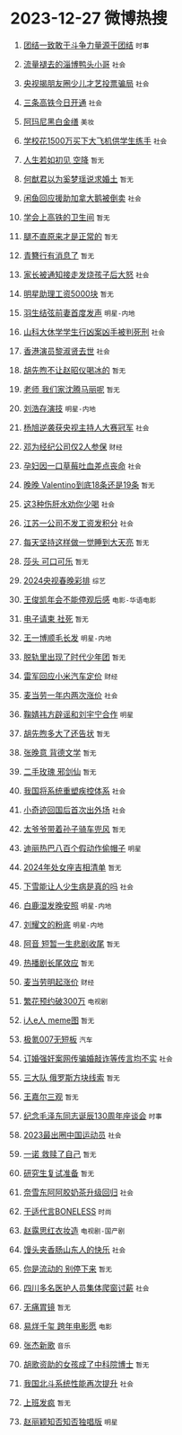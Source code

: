 # 2023-12-27 微博热搜 
1. [团结一致敢于斗争力量源于团结](https://m.weibo.cn/search?containerid=100103type%3D1%26t%3D10%26q%3D%23%E5%9B%A2%E7%BB%93%E4%B8%80%E8%87%B4%E6%95%A2%E4%BA%8E%E6%96%97%E4%BA%89%E5%8A%9B%E9%87%8F%E6%BA%90%E4%BA%8E%E5%9B%A2%E7%BB%93%23&stream_entry_id=51&isnewpage=1&extparam=seat%3D1%26dgr%3D0%26cate%3D10103%26stream_entry_id%3D51%26q%3D%2523%25E5%259B%25A2%25E7%25BB%2593%25E4%25B8%2580%25E8%2587%25B4%25E6%2595%25A2%25E4%25BA%258E%25E6%2596%2597%25E4%25BA%2589%25E5%258A%259B%25E9%2587%258F%25E6%25BA%2590%25E4%25BA%258E%25E5%259B%25A2%25E7%25BB%2593%2523%26pos%3D0%26filter_type%3Drealtimehot%26c_type%3D51%26display_time%3D1703631857%26pre_seqid%3D170363185775307124113) `时事` 

2. [流量褪去的淄博鸭头小哥](https://m.weibo.cn/search?containerid=100103type%3D1%26t%3D10%26q%3D%23%E6%B5%81%E9%87%8F%E8%A4%AA%E5%8E%BB%E7%9A%84%E6%B7%84%E5%8D%9A%E9%B8%AD%E5%A4%B4%E5%B0%8F%E5%93%A5%23&stream_entry_id=31&isnewpage=1&extparam=seat%3D1%26stream_entry_id%3D31%26q%3D%2523%25E6%25B5%2581%25E9%2587%258F%25E8%25A4%25AA%25E5%258E%25BB%25E7%259A%2584%25E6%25B7%2584%25E5%258D%259A%25E9%25B8%25AD%25E5%25A4%25B4%25E5%25B0%258F%25E5%2593%25A5%2523%26pos%3D0%26filter_type%3Drealtimehot%26c_type%3D31%26dgr%3D0%26cate%3D5001%26band_rank%3D1%26flag%3D32768%26realpos%3D1%26lcate%3D5001%26display_time%3D1703631857%26pre_seqid%3D170363185775307124113) `社会` 

3. [央视揭朋友圈少儿才艺投票骗局](https://m.weibo.cn/search?containerid=100103type%3D1%26t%3D10%26q%3D%23%E5%A4%AE%E8%A7%86%E6%8F%AD%E6%9C%8B%E5%8F%8B%E5%9C%88%E5%B0%91%E5%84%BF%E6%89%8D%E8%89%BA%E6%8A%95%E7%A5%A8%E9%AA%97%E5%B1%80%23&stream_entry_id=31&isnewpage=1&extparam=seat%3D1%26stream_entry_id%3D31%26q%3D%2523%25E5%25A4%25AE%25E8%25A7%2586%25E6%258F%25AD%25E6%259C%258B%25E5%258F%258B%25E5%259C%2588%25E5%25B0%2591%25E5%2584%25BF%25E6%2589%258D%25E8%2589%25BA%25E6%258A%2595%25E7%25A5%25A8%25E9%25AA%2597%25E5%25B1%2580%2523%26pos%3D1%26filter_type%3Drealtimehot%26c_type%3D31%26dgr%3D0%26cate%3D5001%26band_rank%3D2%26flag%3D2%26realpos%3D2%26lcate%3D5001%26display_time%3D1703631857%26pre_seqid%3D170363185775307124113) `社会` 

4. [三条高铁今日开通](https://m.weibo.cn/search?containerid=100103type%3D1%26t%3D10%26q%3D%23%E4%B8%89%E6%9D%A1%E9%AB%98%E9%93%81%E4%BB%8A%E6%97%A5%E5%BC%80%E9%80%9A%23&stream_entry_id=31&isnewpage=1&extparam=seat%3D1%26stream_entry_id%3D31%26q%3D%2523%25E4%25B8%2589%25E6%259D%25A1%25E9%25AB%2598%25E9%2593%2581%25E4%25BB%258A%25E6%2597%25A5%25E5%25BC%2580%25E9%2580%259A%2523%26pos%3D2%26filter_type%3Drealtimehot%26c_type%3D31%26dgr%3D0%26cate%3D5001%26band_rank%3D3%26flag%3D0%26realpos%3D3%26lcate%3D5001%26display_time%3D1703631857%26pre_seqid%3D170363185775307124113) `社会` 

5. [阿玛尼黑白金缮](https://m.weibo.cn/search?containerid=100103type%3D1%26t%3D10%26q%3D%23%E9%98%BF%E7%8E%9B%E5%B0%BC%E9%BB%91%E7%99%BD%E9%87%91%E7%BC%AE%23&stream_entry_id=31&isnewpage=1&extparam=seat%3D1%26stream_entry_id%3D31%26q%3D%2523%25E9%2598%25BF%25E7%258E%259B%25E5%25B0%25BC%25E9%25BB%2591%25E7%2599%25BD%25E9%2587%2591%25E7%25BC%25AE%2523%26pos%3D3%26filter_type%3Drealtimehot%26adid%3D216043%26dgr%3D0%26is_ad_pos%3D1%26cate%3D5001%26band_rank%3D4%26c_type%3D31%26topic_ad%3D1%26lcate%3D5001%26display_time%3D1703631857%26pre_seqid%3D170363185775307124113) `美妆` 

6. [学校花1500万买下大飞机供学生练手](https://m.weibo.cn/search?containerid=100103type%3D1%26t%3D10%26q%3D%23%E5%AD%A6%E6%A0%A1%E8%8A%B11500%E4%B8%87%E4%B9%B0%E4%B8%8B%E5%A4%A7%E9%A3%9E%E6%9C%BA%E4%BE%9B%E5%AD%A6%E7%94%9F%E7%BB%83%E6%89%8B%23&stream_entry_id=31&isnewpage=1&extparam=seat%3D1%26stream_entry_id%3D31%26q%3D%2523%25E5%25AD%25A6%25E6%25A0%25A1%25E8%258A%25B11500%25E4%25B8%2587%25E4%25B9%25B0%25E4%25B8%258B%25E5%25A4%25A7%25E9%25A3%259E%25E6%259C%25BA%25E4%25BE%259B%25E5%25AD%25A6%25E7%2594%259F%25E7%25BB%2583%25E6%2589%258B%2523%26pos%3D4%26filter_type%3Drealtimehot%26c_type%3D31%26dgr%3D0%26cate%3D5001%26band_rank%3D4%26flag%3D32768%26realpos%3D4%26lcate%3D5001%26display_time%3D1703631857%26pre_seqid%3D170363185775307124113) `社会` 

7. [人生若如初见 空降](https://m.weibo.cn/search?containerid=100103type%3D1%26t%3D10%26q%3D%E4%BA%BA%E7%94%9F%E8%8B%A5%E5%A6%82%E5%88%9D%E8%A7%81+%E7%A9%BA%E9%99%8D&stream_entry_id=31&isnewpage=1&extparam=seat%3D1%26stream_entry_id%3D31%26q%3D%25E4%25BA%25BA%25E7%2594%259F%25E8%258B%25A5%25E5%25A6%2582%25E5%2588%259D%25E8%25A7%2581%2520%25E7%25A9%25BA%25E9%2599%258D%26pos%3D5%26filter_type%3Drealtimehot%26c_type%3D31%26dgr%3D0%26cate%3D5001%26band_rank%3D5%26flag%3D2%26realpos%3D5%26lcate%3D5001%26display_time%3D1703631857%26pre_seqid%3D170363185775307124113) `暂无` 

8. [何猷君以为奚梦瑶说求婚土](https://m.weibo.cn/search?containerid=100103type%3D1%26t%3D10%26q%3D%E4%BD%95%E7%8C%B7%E5%90%9B%E4%BB%A5%E4%B8%BA%E5%A5%9A%E6%A2%A6%E7%91%B6%E8%AF%B4%E6%B1%82%E5%A9%9A%E5%9C%9F&stream_entry_id=31&isnewpage=1&extparam=seat%3D1%26stream_entry_id%3D31%26q%3D%25E4%25BD%2595%25E7%258C%25B7%25E5%2590%259B%25E4%25BB%25A5%25E4%25B8%25BA%25E5%25A5%259A%25E6%25A2%25A6%25E7%2591%25B6%25E8%25AF%25B4%25E6%25B1%2582%25E5%25A9%259A%25E5%259C%259F%26pos%3D6%26filter_type%3Drealtimehot%26c_type%3D31%26dgr%3D0%26cate%3D5001%26band_rank%3D6%26flag%3D2%26realpos%3D6%26lcate%3D5001%26display_time%3D1703631857%26pre_seqid%3D170363185775307124113) `暂无` 

9. [闲鱼回应援助加拿大鹅被倒卖](https://m.weibo.cn/search?containerid=100103type%3D1%26t%3D10%26q%3D%23%E9%97%B2%E9%B1%BC%E5%9B%9E%E5%BA%94%E6%8F%B4%E5%8A%A9%E5%8A%A0%E6%8B%BF%E5%A4%A7%E9%B9%85%E8%A2%AB%E5%80%92%E5%8D%96%23&stream_entry_id=31&isnewpage=1&extparam=seat%3D1%26stream_entry_id%3D31%26q%3D%2523%25E9%2597%25B2%25E9%25B1%25BC%25E5%259B%259E%25E5%25BA%2594%25E6%258F%25B4%25E5%258A%25A9%25E5%258A%25A0%25E6%258B%25BF%25E5%25A4%25A7%25E9%25B9%2585%25E8%25A2%25AB%25E5%2580%2592%25E5%258D%2596%2523%26pos%3D7%26filter_type%3Drealtimehot%26c_type%3D31%26dgr%3D0%26cate%3D5001%26band_rank%3D7%26flag%3D2%26realpos%3D7%26lcate%3D5001%26display_time%3D1703631857%26pre_seqid%3D170363185775307124113) `社会` 

10. [学会上高铁的卫生间](https://m.weibo.cn/search?containerid=100103type%3D1%26t%3D10%26q%3D%E5%AD%A6%E4%BC%9A%E4%B8%8A%E9%AB%98%E9%93%81%E7%9A%84%E5%8D%AB%E7%94%9F%E9%97%B4&stream_entry_id=31&isnewpage=1&extparam=seat%3D1%26stream_entry_id%3D31%26q%3D%25E5%25AD%25A6%25E4%25BC%259A%25E4%25B8%258A%25E9%25AB%2598%25E9%2593%2581%25E7%259A%2584%25E5%258D%25AB%25E7%2594%259F%25E9%2597%25B4%26pos%3D8%26filter_type%3Drealtimehot%26c_type%3D31%26dgr%3D0%26cate%3D5001%26band_rank%3D8%26flag%3D2%26realpos%3D8%26lcate%3D5001%26display_time%3D1703631857%26pre_seqid%3D170363185775307124113) `暂无` 

11. [腿不直原来才是正常的](https://m.weibo.cn/search?containerid=100103type%3D1%26t%3D10%26q%3D%E8%85%BF%E4%B8%8D%E7%9B%B4%E5%8E%9F%E6%9D%A5%E6%89%8D%E6%98%AF%E6%AD%A3%E5%B8%B8%E7%9A%84&stream_entry_id=31&isnewpage=1&extparam=seat%3D1%26stream_entry_id%3D31%26q%3D%25E8%2585%25BF%25E4%25B8%258D%25E7%259B%25B4%25E5%258E%259F%25E6%259D%25A5%25E6%2589%258D%25E6%2598%25AF%25E6%25AD%25A3%25E5%25B8%25B8%25E7%259A%2584%26pos%3D9%26filter_type%3Drealtimehot%26c_type%3D31%26dgr%3D0%26cate%3D5001%26band_rank%3D9%26flag%3D2%26realpos%3D9%26lcate%3D5001%26display_time%3D1703631857%26pre_seqid%3D170363185775307124113) `暂无` 

12. [青簪行有消息了](https://m.weibo.cn/search?containerid=100103type%3D1%26t%3D10%26q%3D%E9%9D%92%E7%B0%AA%E8%A1%8C%E6%9C%89%E6%B6%88%E6%81%AF%E4%BA%86&stream_entry_id=31&isnewpage=1&extparam=seat%3D1%26stream_entry_id%3D31%26q%3D%25E9%259D%2592%25E7%25B0%25AA%25E8%25A1%258C%25E6%259C%2589%25E6%25B6%2588%25E6%2581%25AF%25E4%25BA%2586%26pos%3D10%26filter_type%3Drealtimehot%26c_type%3D31%26dgr%3D0%26cate%3D5001%26band_rank%3D10%26flag%3D2%26realpos%3D10%26lcate%3D5001%26display_time%3D1703631857%26pre_seqid%3D170363185775307124113) `暂无` 

13. [家长被通知接走发烧孩子后大怒](https://m.weibo.cn/search?containerid=100103type%3D1%26t%3D10%26q%3D%23%E5%AE%B6%E9%95%BF%E8%A2%AB%E9%80%9A%E7%9F%A5%E6%8E%A5%E8%B5%B0%E5%8F%91%E7%83%A7%E5%AD%A9%E5%AD%90%E5%90%8E%E5%A4%A7%E6%80%92%23&stream_entry_id=31&isnewpage=1&extparam=seat%3D1%26stream_entry_id%3D31%26q%3D%2523%25E5%25AE%25B6%25E9%2595%25BF%25E8%25A2%25AB%25E9%2580%259A%25E7%259F%25A5%25E6%258E%25A5%25E8%25B5%25B0%25E5%258F%2591%25E7%2583%25A7%25E5%25AD%25A9%25E5%25AD%2590%25E5%2590%258E%25E5%25A4%25A7%25E6%2580%2592%2523%26pos%3D11%26filter_type%3Drealtimehot%26c_type%3D31%26dgr%3D0%26cate%3D5001%26band_rank%3D11%26flag%3D2%26realpos%3D11%26lcate%3D5001%26display_time%3D1703631857%26pre_seqid%3D170363185775307124113) `社会` 

14. [明星助理工资5000块](https://m.weibo.cn/search?containerid=100103type%3D1%26t%3D10%26q%3D%E6%98%8E%E6%98%9F%E5%8A%A9%E7%90%86%E5%B7%A5%E8%B5%845000%E5%9D%97&stream_entry_id=31&isnewpage=1&extparam=seat%3D1%26stream_entry_id%3D31%26q%3D%25E6%2598%258E%25E6%2598%259F%25E5%258A%25A9%25E7%2590%2586%25E5%25B7%25A5%25E8%25B5%25845000%25E5%259D%2597%26pos%3D12%26filter_type%3Drealtimehot%26c_type%3D31%26dgr%3D0%26cate%3D5001%26band_rank%3D12%26flag%3D2%26realpos%3D12%26lcate%3D5001%26display_time%3D1703631857%26pre_seqid%3D170363185775307124113) `暂无` 

15. [羽生结弦前妻首度发声](https://m.weibo.cn/search?containerid=100103type%3D1%26t%3D10%26q%3D%23%E7%BE%BD%E7%94%9F%E7%BB%93%E5%BC%A6%E5%89%8D%E5%A6%BB%E9%A6%96%E5%BA%A6%E5%8F%91%E5%A3%B0%23&stream_entry_id=31&isnewpage=1&extparam=seat%3D1%26stream_entry_id%3D31%26q%3D%2523%25E7%25BE%25BD%25E7%2594%259F%25E7%25BB%2593%25E5%25BC%25A6%25E5%2589%258D%25E5%25A6%25BB%25E9%25A6%2596%25E5%25BA%25A6%25E5%258F%2591%25E5%25A3%25B0%2523%26pos%3D13%26filter_type%3Drealtimehot%26c_type%3D31%26dgr%3D0%26cate%3D5001%26band_rank%3D13%26flag%3D2%26realpos%3D13%26lcate%3D5001%26display_time%3D1703631857%26pre_seqid%3D170363185775307124113) `明星-内地` 

16. [山科大休学学生行凶案凶手被判死刑](https://m.weibo.cn/search?containerid=100103type%3D1%26t%3D10%26q%3D%23%E5%B1%B1%E7%A7%91%E5%A4%A7%E4%BC%91%E5%AD%A6%E5%AD%A6%E7%94%9F%E8%A1%8C%E5%87%B6%E6%A1%88%E5%87%B6%E6%89%8B%E8%A2%AB%E5%88%A4%E6%AD%BB%E5%88%91%23&stream_entry_id=31&isnewpage=1&extparam=seat%3D1%26stream_entry_id%3D31%26q%3D%2523%25E5%25B1%25B1%25E7%25A7%2591%25E5%25A4%25A7%25E4%25BC%2591%25E5%25AD%25A6%25E5%25AD%25A6%25E7%2594%259F%25E8%25A1%258C%25E5%2587%25B6%25E6%25A1%2588%25E5%2587%25B6%25E6%2589%258B%25E8%25A2%25AB%25E5%2588%25A4%25E6%25AD%25BB%25E5%2588%2591%2523%26pos%3D14%26filter_type%3Drealtimehot%26c_type%3D31%26dgr%3D0%26cate%3D5001%26band_rank%3D14%26flag%3D2%26realpos%3D14%26lcate%3D5001%26display_time%3D1703631857%26pre_seqid%3D170363185775307124113) `社会` 

17. [香港演员黎淑贤去世](https://m.weibo.cn/search?containerid=100103type%3D1%26t%3D10%26q%3D%23%E9%A6%99%E6%B8%AF%E6%BC%94%E5%91%98%E9%BB%8E%E6%B7%91%E8%B4%A4%E5%8E%BB%E4%B8%96%23&stream_entry_id=31&isnewpage=1&extparam=seat%3D1%26stream_entry_id%3D31%26q%3D%2523%25E9%25A6%2599%25E6%25B8%25AF%25E6%25BC%2594%25E5%2591%2598%25E9%25BB%258E%25E6%25B7%2591%25E8%25B4%25A4%25E5%258E%25BB%25E4%25B8%2596%2523%26pos%3D15%26filter_type%3Drealtimehot%26c_type%3D31%26dgr%3D0%26cate%3D5001%26band_rank%3D15%26flag%3D2%26realpos%3D15%26lcate%3D5001%26display_time%3D1703631857%26pre_seqid%3D170363185775307124113) `社会` 

18. [胡先煦不让赵昭仪喝冰的](https://m.weibo.cn/search?containerid=100103type%3D1%26t%3D10%26q%3D%23%E8%83%A1%E5%85%88%E7%85%A6%E4%B8%8D%E8%AE%A9%E8%B5%B5%E6%98%AD%E4%BB%AA%E5%96%9D%E5%86%B0%E7%9A%84%23&stream_entry_id=31&isnewpage=1&extparam=seat%3D1%26stream_entry_id%3D31%26q%3D%2523%25E8%2583%25A1%25E5%2585%2588%25E7%2585%25A6%25E4%25B8%258D%25E8%25AE%25A9%25E8%25B5%25B5%25E6%2598%25AD%25E4%25BB%25AA%25E5%2596%259D%25E5%2586%25B0%25E7%259A%2584%2523%26pos%3D16%26filter_type%3Drealtimehot%26c_type%3D31%26dgr%3D0%26cate%3D5001%26band_rank%3D16%26flag%3D2%26realpos%3D16%26lcate%3D5001%26display_time%3D1703631857%26pre_seqid%3D170363185775307124113) `暂无` 

19. [老师 我们家沈腾马丽呢](https://m.weibo.cn/search?containerid=100103type%3D1%26t%3D10%26q%3D%E8%80%81%E5%B8%88+%E6%88%91%E4%BB%AC%E5%AE%B6%E6%B2%88%E8%85%BE%E9%A9%AC%E4%B8%BD%E5%91%A2&stream_entry_id=31&isnewpage=1&extparam=seat%3D1%26stream_entry_id%3D31%26q%3D%25E8%2580%2581%25E5%25B8%2588%2520%25E6%2588%2591%25E4%25BB%25AC%25E5%25AE%25B6%25E6%25B2%2588%25E8%2585%25BE%25E9%25A9%25AC%25E4%25B8%25BD%25E5%2591%25A2%26pos%3D17%26filter_type%3Drealtimehot%26c_type%3D31%26dgr%3D0%26cate%3D5001%26band_rank%3D17%26flag%3D2%26realpos%3D17%26lcate%3D5001%26display_time%3D1703631857%26pre_seqid%3D170363185775307124113) `暂无` 

20. [刘浩存演技](https://m.weibo.cn/search?containerid=100103type%3D1%26t%3D10%26q%3D%E5%88%98%E6%B5%A9%E5%AD%98%E6%BC%94%E6%8A%80&stream_entry_id=31&isnewpage=1&extparam=seat%3D1%26stream_entry_id%3D31%26q%3D%25E5%2588%2598%25E6%25B5%25A9%25E5%25AD%2598%25E6%25BC%2594%25E6%258A%2580%26pos%3D18%26filter_type%3Drealtimehot%26c_type%3D31%26dgr%3D0%26cate%3D5001%26band_rank%3D18%26flag%3D0%26realpos%3D18%26lcate%3D5001%26display_time%3D1703631857%26pre_seqid%3D170363185775307124113) `明星-内地` 

21. [杨旭逆袭获央视主持人大赛冠军](https://m.weibo.cn/search?containerid=100103type%3D1%26t%3D10%26q%3D%23%E6%9D%A8%E6%97%AD%E9%80%86%E8%A2%AD%E8%8E%B7%E5%A4%AE%E8%A7%86%E4%B8%BB%E6%8C%81%E4%BA%BA%E5%A4%A7%E8%B5%9B%E5%86%A0%E5%86%9B%23&stream_entry_id=31&isnewpage=1&extparam=seat%3D1%26stream_entry_id%3D31%26q%3D%2523%25E6%259D%25A8%25E6%2597%25AD%25E9%2580%2586%25E8%25A2%25AD%25E8%258E%25B7%25E5%25A4%25AE%25E8%25A7%2586%25E4%25B8%25BB%25E6%258C%2581%25E4%25BA%25BA%25E5%25A4%25A7%25E8%25B5%259B%25E5%2586%25A0%25E5%2586%259B%2523%26pos%3D19%26filter_type%3Drealtimehot%26c_type%3D31%26dgr%3D0%26cate%3D5001%26band_rank%3D19%26flag%3D32768%26realpos%3D19%26lcate%3D5001%26display_time%3D1703631857%26pre_seqid%3D170363185775307124113) `社会` 

22. [邓为经纪公司仅2人参保](https://m.weibo.cn/search?containerid=100103type%3D1%26t%3D10%26q%3D%23%E9%82%93%E4%B8%BA%E7%BB%8F%E7%BA%AA%E5%85%AC%E5%8F%B8%E4%BB%852%E4%BA%BA%E5%8F%82%E4%BF%9D%23&stream_entry_id=31&isnewpage=1&extparam=seat%3D1%26stream_entry_id%3D31%26q%3D%2523%25E9%2582%2593%25E4%25B8%25BA%25E7%25BB%258F%25E7%25BA%25AA%25E5%2585%25AC%25E5%258F%25B8%25E4%25BB%25852%25E4%25BA%25BA%25E5%258F%2582%25E4%25BF%259D%2523%26pos%3D20%26filter_type%3Drealtimehot%26c_type%3D31%26dgr%3D0%26cate%3D5001%26band_rank%3D20%26flag%3D0%26realpos%3D20%26lcate%3D5001%26display_time%3D1703631857%26pre_seqid%3D170363185775307124113) `财经` 

23. [孕妇因一口草莓吐血差点丧命](https://m.weibo.cn/search?containerid=100103type%3D1%26t%3D10%26q%3D%23%E5%AD%95%E5%A6%87%E5%9B%A0%E4%B8%80%E5%8F%A3%E8%8D%89%E8%8E%93%E5%90%90%E8%A1%80%E5%B7%AE%E7%82%B9%E4%B8%A7%E5%91%BD%23&stream_entry_id=31&isnewpage=1&extparam=seat%3D1%26stream_entry_id%3D31%26q%3D%2523%25E5%25AD%2595%25E5%25A6%2587%25E5%259B%25A0%25E4%25B8%2580%25E5%258F%25A3%25E8%258D%2589%25E8%258E%2593%25E5%2590%2590%25E8%25A1%2580%25E5%25B7%25AE%25E7%2582%25B9%25E4%25B8%25A7%25E5%2591%25BD%2523%26pos%3D21%26filter_type%3Drealtimehot%26c_type%3D31%26dgr%3D0%26cate%3D5001%26band_rank%3D21%26flag%3D0%26realpos%3D21%26lcate%3D5001%26display_time%3D1703631857%26pre_seqid%3D170363185775307124113) `社会` 

24. [晚晚 Valentino到底18条还是19条](https://m.weibo.cn/search?containerid=100103type%3D1%26t%3D10%26q%3D%E6%99%9A%E6%99%9A+Valentino%E5%88%B0%E5%BA%9518%E6%9D%A1%E8%BF%98%E6%98%AF19%E6%9D%A1&stream_entry_id=31&isnewpage=1&extparam=seat%3D1%26stream_entry_id%3D31%26q%3D%25E6%2599%259A%25E6%2599%259A%2520Valentino%25E5%2588%25B0%25E5%25BA%259518%25E6%259D%25A1%25E8%25BF%2598%25E6%2598%25AF19%25E6%259D%25A1%26pos%3D22%26filter_type%3Drealtimehot%26c_type%3D31%26dgr%3D0%26cate%3D5001%26band_rank%3D22%26flag%3D2%26realpos%3D22%26lcate%3D5001%26display_time%3D1703631857%26pre_seqid%3D170363185775307124113) `暂无` 

25. [这3种伤肝水劝你少喝](https://m.weibo.cn/search?containerid=100103type%3D1%26t%3D10%26q%3D%23%E8%BF%993%E7%A7%8D%E4%BC%A4%E8%82%9D%E6%B0%B4%E5%8A%9D%E4%BD%A0%E5%B0%91%E5%96%9D%23&stream_entry_id=31&isnewpage=1&extparam=seat%3D1%26stream_entry_id%3D31%26q%3D%2523%25E8%25BF%25993%25E7%25A7%258D%25E4%25BC%25A4%25E8%2582%259D%25E6%25B0%25B4%25E5%258A%259D%25E4%25BD%25A0%25E5%25B0%2591%25E5%2596%259D%2523%26pos%3D23%26filter_type%3Drealtimehot%26c_type%3D31%26dgr%3D0%26cate%3D5001%26band_rank%3D23%26flag%3D0%26realpos%3D23%26lcate%3D5001%26display_time%3D1703631857%26pre_seqid%3D170363185775307124113) `社会` 

26. [江苏一公司不发工资发积分](https://m.weibo.cn/search?containerid=100103type%3D1%26t%3D10%26q%3D%23%E6%B1%9F%E8%8B%8F%E4%B8%80%E5%85%AC%E5%8F%B8%E4%B8%8D%E5%8F%91%E5%B7%A5%E8%B5%84%E5%8F%91%E7%A7%AF%E5%88%86%23&stream_entry_id=31&isnewpage=1&extparam=seat%3D1%26stream_entry_id%3D31%26q%3D%2523%25E6%25B1%259F%25E8%258B%258F%25E4%25B8%2580%25E5%2585%25AC%25E5%258F%25B8%25E4%25B8%258D%25E5%258F%2591%25E5%25B7%25A5%25E8%25B5%2584%25E5%258F%2591%25E7%25A7%25AF%25E5%2588%2586%2523%26pos%3D24%26filter_type%3Drealtimehot%26c_type%3D31%26dgr%3D0%26cate%3D5001%26band_rank%3D24%26flag%3D0%26realpos%3D24%26lcate%3D5001%26display_time%3D1703631857%26pre_seqid%3D170363185775307124113) `社会` 

27. [每天坚持这样做一觉睡到大天亮](https://m.weibo.cn/search?containerid=100103type%3D1%26t%3D10%26q%3D%E6%AF%8F%E5%A4%A9%E5%9D%9A%E6%8C%81%E8%BF%99%E6%A0%B7%E5%81%9A%E4%B8%80%E8%A7%89%E7%9D%A1%E5%88%B0%E5%A4%A7%E5%A4%A9%E4%BA%AE&stream_entry_id=31&isnewpage=1&extparam=seat%3D1%26stream_entry_id%3D31%26q%3D%25E6%25AF%258F%25E5%25A4%25A9%25E5%259D%259A%25E6%258C%2581%25E8%25BF%2599%25E6%25A0%25B7%25E5%2581%259A%25E4%25B8%2580%25E8%25A7%2589%25E7%259D%25A1%25E5%2588%25B0%25E5%25A4%25A7%25E5%25A4%25A9%25E4%25BA%25AE%26pos%3D25%26filter_type%3Drealtimehot%26c_type%3D31%26dgr%3D0%26cate%3D5001%26band_rank%3D25%26flag%3D1%26realpos%3D25%26lcate%3D5001%26display_time%3D1703631857%26pre_seqid%3D170363185775307124113) `暂无` 

28. [莎头 可口可乐](https://m.weibo.cn/search?containerid=100103type%3D1%26t%3D10%26q%3D%E8%8E%8E%E5%A4%B4+%E5%8F%AF%E5%8F%A3%E5%8F%AF%E4%B9%90&stream_entry_id=31&isnewpage=1&extparam=seat%3D1%26stream_entry_id%3D31%26q%3D%25E8%258E%258E%25E5%25A4%25B4%2520%25E5%258F%25AF%25E5%258F%25A3%25E5%258F%25AF%25E4%25B9%2590%26pos%3D26%26filter_type%3Drealtimehot%26c_type%3D31%26dgr%3D0%26cate%3D5001%26band_rank%3D26%26flag%3D0%26realpos%3D26%26lcate%3D5001%26display_time%3D1703631857%26pre_seqid%3D170363185775307124113) `暂无` 

29. [2024央视春晚彩排](https://m.weibo.cn/search?containerid=100103type%3D1%26t%3D10%26q%3D%232024%E5%A4%AE%E8%A7%86%E6%98%A5%E6%99%9A%E5%BD%A9%E6%8E%92%23&stream_entry_id=31&isnewpage=1&extparam=seat%3D1%26stream_entry_id%3D31%26q%3D%25232024%25E5%25A4%25AE%25E8%25A7%2586%25E6%2598%25A5%25E6%2599%259A%25E5%25BD%25A9%25E6%258E%2592%2523%26pos%3D27%26filter_type%3Drealtimehot%26c_type%3D31%26dgr%3D0%26cate%3D5001%26band_rank%3D27%26flag%3D0%26realpos%3D27%26lcate%3D5001%26display_time%3D1703631857%26pre_seqid%3D170363185775307124113) `综艺` 

30. [王俊凯年会不能停观后感](https://m.weibo.cn/search?containerid=100103type%3D1%26t%3D10%26q%3D%23%E7%8E%8B%E4%BF%8A%E5%87%AF%E5%B9%B4%E4%BC%9A%E4%B8%8D%E8%83%BD%E5%81%9C%E8%A7%82%E5%90%8E%E6%84%9F%23&stream_entry_id=31&isnewpage=1&extparam=seat%3D1%26stream_entry_id%3D31%26q%3D%2523%25E7%258E%258B%25E4%25BF%258A%25E5%2587%25AF%25E5%25B9%25B4%25E4%25BC%259A%25E4%25B8%258D%25E8%2583%25BD%25E5%2581%259C%25E8%25A7%2582%25E5%2590%258E%25E6%2584%259F%2523%26pos%3D28%26filter_type%3Drealtimehot%26c_type%3D31%26dgr%3D0%26cate%3D5001%26band_rank%3D28%26flag%3D0%26realpos%3D28%26lcate%3D5001%26display_time%3D1703631857%26pre_seqid%3D170363185775307124113) `电影-华语电影` 

31. [电子请柬 社死](https://m.weibo.cn/search?containerid=100103type%3D1%26t%3D10%26q%3D%E7%94%B5%E5%AD%90%E8%AF%B7%E6%9F%AC+%E7%A4%BE%E6%AD%BB&stream_entry_id=31&isnewpage=1&extparam=seat%3D1%26stream_entry_id%3D31%26q%3D%25E7%2594%25B5%25E5%25AD%2590%25E8%25AF%25B7%25E6%259F%25AC%2520%25E7%25A4%25BE%25E6%25AD%25BB%26pos%3D29%26filter_type%3Drealtimehot%26c_type%3D31%26dgr%3D0%26cate%3D5001%26band_rank%3D29%26flag%3D0%26realpos%3D29%26lcate%3D5001%26display_time%3D1703631857%26pre_seqid%3D170363185775307124113) `暂无` 

32. [王一博顺毛长发](https://m.weibo.cn/search?containerid=100103type%3D1%26t%3D10%26q%3D%23%E7%8E%8B%E4%B8%80%E5%8D%9A%E9%A1%BA%E6%AF%9B%E9%95%BF%E5%8F%91%23&stream_entry_id=31&isnewpage=1&extparam=seat%3D1%26stream_entry_id%3D31%26q%3D%2523%25E7%258E%258B%25E4%25B8%2580%25E5%258D%259A%25E9%25A1%25BA%25E6%25AF%259B%25E9%2595%25BF%25E5%258F%2591%2523%26pos%3D30%26filter_type%3Drealtimehot%26c_type%3D31%26dgr%3D0%26cate%3D5001%26band_rank%3D30%26flag%3D0%26realpos%3D30%26lcate%3D5001%26display_time%3D1703631857%26pre_seqid%3D170363185775307124113) `明星-内地` 

33. [脱轨里出现了时代少年团](https://m.weibo.cn/search?containerid=100103type%3D1%26t%3D10%26q%3D%E8%84%B1%E8%BD%A8%E9%87%8C%E5%87%BA%E7%8E%B0%E4%BA%86%E6%97%B6%E4%BB%A3%E5%B0%91%E5%B9%B4%E5%9B%A2&stream_entry_id=31&isnewpage=1&extparam=seat%3D1%26stream_entry_id%3D31%26q%3D%25E8%2584%25B1%25E8%25BD%25A8%25E9%2587%258C%25E5%2587%25BA%25E7%258E%25B0%25E4%25BA%2586%25E6%2597%25B6%25E4%25BB%25A3%25E5%25B0%2591%25E5%25B9%25B4%25E5%259B%25A2%26pos%3D31%26filter_type%3Drealtimehot%26c_type%3D31%26dgr%3D0%26cate%3D5001%26band_rank%3D31%26flag%3D0%26realpos%3D31%26lcate%3D5001%26display_time%3D1703631857%26pre_seqid%3D170363185775307124113) `暂无` 

34. [雷军回应小米汽车定价](https://m.weibo.cn/search?containerid=100103type%3D1%26t%3D10%26q%3D%23%E9%9B%B7%E5%86%9B%E5%9B%9E%E5%BA%94%E5%B0%8F%E7%B1%B3%E6%B1%BD%E8%BD%A6%E5%AE%9A%E4%BB%B7%23&stream_entry_id=31&isnewpage=1&extparam=seat%3D1%26stream_entry_id%3D31%26q%3D%2523%25E9%259B%25B7%25E5%2586%259B%25E5%259B%259E%25E5%25BA%2594%25E5%25B0%258F%25E7%25B1%25B3%25E6%25B1%25BD%25E8%25BD%25A6%25E5%25AE%259A%25E4%25BB%25B7%2523%26pos%3D32%26filter_type%3Drealtimehot%26c_type%3D31%26dgr%3D0%26cate%3D5001%26band_rank%3D32%26flag%3D0%26realpos%3D32%26lcate%3D5001%26display_time%3D1703631857%26pre_seqid%3D170363185775307124113) `财经` 

35. [麦当劳一年内两次涨价](https://m.weibo.cn/search?containerid=100103type%3D1%26t%3D10%26q%3D%23%E9%BA%A6%E5%BD%93%E5%8A%B3%E4%B8%80%E5%B9%B4%E5%86%85%E4%B8%A4%E6%AC%A1%E6%B6%A8%E4%BB%B7%23&stream_entry_id=31&isnewpage=1&extparam=seat%3D1%26stream_entry_id%3D31%26q%3D%2523%25E9%25BA%25A6%25E5%25BD%2593%25E5%258A%25B3%25E4%25B8%2580%25E5%25B9%25B4%25E5%2586%2585%25E4%25B8%25A4%25E6%25AC%25A1%25E6%25B6%25A8%25E4%25BB%25B7%2523%26pos%3D33%26filter_type%3Drealtimehot%26c_type%3D31%26dgr%3D0%26cate%3D5001%26band_rank%3D33%26flag%3D0%26realpos%3D33%26lcate%3D5001%26display_time%3D1703631857%26pre_seqid%3D170363185775307124113) `社会` 

36. [鞠婧祎方辟谣和刘宇宁合作](https://m.weibo.cn/search?containerid=100103type%3D1%26t%3D10%26q%3D%23%E9%9E%A0%E5%A9%A7%E7%A5%8E%E6%96%B9%E8%BE%9F%E8%B0%A3%E5%92%8C%E5%88%98%E5%AE%87%E5%AE%81%E5%90%88%E4%BD%9C%23&stream_entry_id=31&isnewpage=1&extparam=seat%3D1%26stream_entry_id%3D31%26q%3D%2523%25E9%259E%25A0%25E5%25A9%25A7%25E7%25A5%258E%25E6%2596%25B9%25E8%25BE%259F%25E8%25B0%25A3%25E5%2592%258C%25E5%2588%2598%25E5%25AE%2587%25E5%25AE%2581%25E5%2590%2588%25E4%25BD%259C%2523%26pos%3D34%26filter_type%3Drealtimehot%26c_type%3D31%26dgr%3D0%26cate%3D5001%26band_rank%3D34%26flag%3D0%26realpos%3D34%26lcate%3D5001%26display_time%3D1703631857%26pre_seqid%3D170363185775307124113) `明星` 

37. [胡先煦多大了还告状](https://m.weibo.cn/search?containerid=100103type%3D1%26t%3D10%26q%3D%E8%83%A1%E5%85%88%E7%85%A6%E5%A4%9A%E5%A4%A7%E4%BA%86%E8%BF%98%E5%91%8A%E7%8A%B6&stream_entry_id=31&isnewpage=1&extparam=seat%3D1%26stream_entry_id%3D31%26q%3D%25E8%2583%25A1%25E5%2585%2588%25E7%2585%25A6%25E5%25A4%259A%25E5%25A4%25A7%25E4%25BA%2586%25E8%25BF%2598%25E5%2591%258A%25E7%258A%25B6%26pos%3D35%26filter_type%3Drealtimehot%26c_type%3D31%26dgr%3D0%26cate%3D5001%26band_rank%3D35%26flag%3D0%26realpos%3D35%26lcate%3D5001%26display_time%3D1703631857%26pre_seqid%3D170363185775307124113) `暂无` 

38. [张晚意 背德文学](https://m.weibo.cn/search?containerid=100103type%3D1%26t%3D10%26q%3D%E5%BC%A0%E6%99%9A%E6%84%8F+%E8%83%8C%E5%BE%B7%E6%96%87%E5%AD%A6&stream_entry_id=31&isnewpage=1&extparam=seat%3D1%26stream_entry_id%3D31%26q%3D%25E5%25BC%25A0%25E6%2599%259A%25E6%2584%258F%2520%25E8%2583%258C%25E5%25BE%25B7%25E6%2596%2587%25E5%25AD%25A6%26pos%3D36%26filter_type%3Drealtimehot%26c_type%3D31%26dgr%3D0%26cate%3D5001%26band_rank%3D36%26flag%3D0%26realpos%3D36%26lcate%3D5001%26display_time%3D1703631857%26pre_seqid%3D170363185775307124113) `暂无` 

39. [二手玫瑰 邪剑仙](https://m.weibo.cn/search?containerid=100103type%3D1%26t%3D10%26q%3D%E4%BA%8C%E6%89%8B%E7%8E%AB%E7%91%B0+%E9%82%AA%E5%89%91%E4%BB%99&stream_entry_id=31&isnewpage=1&extparam=seat%3D1%26stream_entry_id%3D31%26q%3D%25E4%25BA%258C%25E6%2589%258B%25E7%258E%25AB%25E7%2591%25B0%2520%25E9%2582%25AA%25E5%2589%2591%25E4%25BB%2599%26pos%3D37%26filter_type%3Drealtimehot%26c_type%3D31%26dgr%3D0%26cate%3D5001%26band_rank%3D37%26flag%3D0%26realpos%3D37%26lcate%3D5001%26display_time%3D1703631857%26pre_seqid%3D170363185775307124113) `暂无` 

40. [我国将系统重塑疾控体系](https://m.weibo.cn/search?containerid=100103type%3D1%26t%3D10%26q%3D%23%E6%88%91%E5%9B%BD%E5%B0%86%E7%B3%BB%E7%BB%9F%E9%87%8D%E5%A1%91%E7%96%BE%E6%8E%A7%E4%BD%93%E7%B3%BB%23&stream_entry_id=31&isnewpage=1&extparam=seat%3D1%26stream_entry_id%3D31%26q%3D%2523%25E6%2588%2591%25E5%259B%25BD%25E5%25B0%2586%25E7%25B3%25BB%25E7%25BB%259F%25E9%2587%258D%25E5%25A1%2591%25E7%2596%25BE%25E6%258E%25A7%25E4%25BD%2593%25E7%25B3%25BB%2523%26pos%3D38%26filter_type%3Drealtimehot%26c_type%3D31%26dgr%3D0%26cate%3D5001%26band_rank%3D38%26flag%3D0%26realpos%3D38%26lcate%3D5001%26display_time%3D1703631857%26pre_seqid%3D170363185775307124113) `社会` 

41. [小奇迹回国后首次出外场](https://m.weibo.cn/search?containerid=100103type%3D1%26t%3D10%26q%3D%23%E5%B0%8F%E5%A5%87%E8%BF%B9%E5%9B%9E%E5%9B%BD%E5%90%8E%E9%A6%96%E6%AC%A1%E5%87%BA%E5%A4%96%E5%9C%BA%23&stream_entry_id=31&isnewpage=1&extparam=seat%3D1%26stream_entry_id%3D31%26q%3D%2523%25E5%25B0%258F%25E5%25A5%2587%25E8%25BF%25B9%25E5%259B%259E%25E5%259B%25BD%25E5%2590%258E%25E9%25A6%2596%25E6%25AC%25A1%25E5%2587%25BA%25E5%25A4%2596%25E5%259C%25BA%2523%26pos%3D39%26filter_type%3Drealtimehot%26c_type%3D31%26dgr%3D0%26cate%3D5001%26band_rank%3D39%26flag%3D32768%26realpos%3D39%26lcate%3D5001%26display_time%3D1703631857%26pre_seqid%3D170363185775307124113) `社会` 

42. [太爷爷带着孙子骑车兜风](https://m.weibo.cn/search?containerid=100103type%3D1%26t%3D10%26q%3D%E5%A4%AA%E7%88%B7%E7%88%B7%E5%B8%A6%E7%9D%80%E5%AD%99%E5%AD%90%E9%AA%91%E8%BD%A6%E5%85%9C%E9%A3%8E&stream_entry_id=31&isnewpage=1&extparam=seat%3D1%26stream_entry_id%3D31%26q%3D%25E5%25A4%25AA%25E7%2588%25B7%25E7%2588%25B7%25E5%25B8%25A6%25E7%259D%2580%25E5%25AD%2599%25E5%25AD%2590%25E9%25AA%2591%25E8%25BD%25A6%25E5%2585%259C%25E9%25A3%258E%26pos%3D40%26filter_type%3Drealtimehot%26c_type%3D31%26dgr%3D0%26cate%3D5001%26band_rank%3D40%26flag%3D0%26realpos%3D40%26lcate%3D5001%26display_time%3D1703631857%26pre_seqid%3D170363185775307124113) `暂无` 

43. [迪丽热巴八百个假动作偷帽子](https://m.weibo.cn/search?containerid=100103type%3D1%26t%3D10%26q%3D%23%E8%BF%AA%E4%B8%BD%E7%83%AD%E5%B7%B4%E5%85%AB%E7%99%BE%E4%B8%AA%E5%81%87%E5%8A%A8%E4%BD%9C%E5%81%B7%E5%B8%BD%E5%AD%90%23&stream_entry_id=31&isnewpage=1&extparam=seat%3D1%26stream_entry_id%3D31%26q%3D%2523%25E8%25BF%25AA%25E4%25B8%25BD%25E7%2583%25AD%25E5%25B7%25B4%25E5%2585%25AB%25E7%2599%25BE%25E4%25B8%25AA%25E5%2581%2587%25E5%258A%25A8%25E4%25BD%259C%25E5%2581%25B7%25E5%25B8%25BD%25E5%25AD%2590%2523%26pos%3D41%26filter_type%3Drealtimehot%26c_type%3D31%26dgr%3D0%26cate%3D5001%26band_rank%3D41%26flag%3D0%26realpos%3D41%26lcate%3D5001%26display_time%3D1703631857%26pre_seqid%3D170363185775307124113) `明星` 

44. [2024年处女座吉相清单](https://m.weibo.cn/search?containerid=100103type%3D1%26t%3D10%26q%3D2024%E5%B9%B4%E5%A4%84%E5%A5%B3%E5%BA%A7%E5%90%89%E7%9B%B8%E6%B8%85%E5%8D%95&stream_entry_id=31&isnewpage=1&extparam=seat%3D1%26stream_entry_id%3D31%26q%3D2024%25E5%25B9%25B4%25E5%25A4%2584%25E5%25A5%25B3%25E5%25BA%25A7%25E5%2590%2589%25E7%259B%25B8%25E6%25B8%2585%25E5%258D%2595%26pos%3D42%26filter_type%3Drealtimehot%26c_type%3D31%26dgr%3D0%26cate%3D5001%26band_rank%3D42%26flag%3D0%26realpos%3D42%26lcate%3D5001%26display_time%3D1703631857%26pre_seqid%3D170363185775307124113) `暂无` 

45. [下雪能让人少生病是真的吗](https://m.weibo.cn/search?containerid=100103type%3D1%26t%3D10%26q%3D%23%E4%B8%8B%E9%9B%AA%E8%83%BD%E8%AE%A9%E4%BA%BA%E5%B0%91%E7%94%9F%E7%97%85%E6%98%AF%E7%9C%9F%E7%9A%84%E5%90%97%23&stream_entry_id=31&isnewpage=1&extparam=seat%3D1%26stream_entry_id%3D31%26q%3D%2523%25E4%25B8%258B%25E9%259B%25AA%25E8%2583%25BD%25E8%25AE%25A9%25E4%25BA%25BA%25E5%25B0%2591%25E7%2594%259F%25E7%2597%2585%25E6%2598%25AF%25E7%259C%259F%25E7%259A%2584%25E5%2590%2597%2523%26pos%3D43%26filter_type%3Drealtimehot%26c_type%3D31%26dgr%3D0%26cate%3D5001%26band_rank%3D43%26flag%3D0%26realpos%3D43%26lcate%3D5001%26display_time%3D1703631857%26pre_seqid%3D170363185775307124113) `社会` 

46. [白鹿湿发晚安照](https://m.weibo.cn/search?containerid=100103type%3D1%26t%3D10%26q%3D%23%E7%99%BD%E9%B9%BF%E6%B9%BF%E5%8F%91%E6%99%9A%E5%AE%89%E7%85%A7%23&stream_entry_id=31&isnewpage=1&extparam=seat%3D1%26stream_entry_id%3D31%26q%3D%2523%25E7%2599%25BD%25E9%25B9%25BF%25E6%25B9%25BF%25E5%258F%2591%25E6%2599%259A%25E5%25AE%2589%25E7%2585%25A7%2523%26pos%3D44%26filter_type%3Drealtimehot%26c_type%3D31%26dgr%3D0%26cate%3D5001%26band_rank%3D44%26flag%3D0%26realpos%3D44%26lcate%3D5001%26display_time%3D1703631857%26pre_seqid%3D170363185775307124113) `明星-内地` 

47. [刘耀文的粉底](https://m.weibo.cn/search?containerid=100103type%3D1%26t%3D10%26q%3D%23%E5%88%98%E8%80%80%E6%96%87%E7%9A%84%E7%B2%89%E5%BA%95%23&stream_entry_id=31&isnewpage=1&extparam=seat%3D1%26stream_entry_id%3D31%26q%3D%2523%25E5%2588%2598%25E8%2580%2580%25E6%2596%2587%25E7%259A%2584%25E7%25B2%2589%25E5%25BA%2595%2523%26pos%3D45%26filter_type%3Drealtimehot%26c_type%3D31%26dgr%3D0%26cate%3D5001%26band_rank%3D45%26flag%3D0%26realpos%3D45%26lcate%3D5001%26display_time%3D1703631857%26pre_seqid%3D170363185775307124113) `明星-内地` 

48. [阿音 短暂一生悲剧收尾](https://m.weibo.cn/search?containerid=100103type%3D1%26t%3D10%26q%3D%E9%98%BF%E9%9F%B3+%E7%9F%AD%E6%9A%82%E4%B8%80%E7%94%9F%E6%82%B2%E5%89%A7%E6%94%B6%E5%B0%BE&stream_entry_id=31&isnewpage=1&extparam=seat%3D1%26stream_entry_id%3D31%26q%3D%25E9%2598%25BF%25E9%259F%25B3%2520%25E7%259F%25AD%25E6%259A%2582%25E4%25B8%2580%25E7%2594%259F%25E6%2582%25B2%25E5%2589%25A7%25E6%2594%25B6%25E5%25B0%25BE%26pos%3D46%26filter_type%3Drealtimehot%26c_type%3D31%26dgr%3D0%26cate%3D5001%26band_rank%3D46%26flag%3D0%26realpos%3D46%26lcate%3D5001%26display_time%3D1703631857%26pre_seqid%3D170363185775307124113) `暂无` 

49. [热播剧长尾效应](https://m.weibo.cn/search?containerid=100103type%3D1%26t%3D10%26q%3D%E7%83%AD%E6%92%AD%E5%89%A7%E9%95%BF%E5%B0%BE%E6%95%88%E5%BA%94&stream_entry_id=31&isnewpage=1&extparam=seat%3D1%26stream_entry_id%3D31%26q%3D%25E7%2583%25AD%25E6%2592%25AD%25E5%2589%25A7%25E9%2595%25BF%25E5%25B0%25BE%25E6%2595%2588%25E5%25BA%2594%26pos%3D47%26filter_type%3Drealtimehot%26c_type%3D31%26dgr%3D0%26cate%3D5001%26band_rank%3D47%26flag%3D0%26realpos%3D47%26lcate%3D5001%26display_time%3D1703631857%26pre_seqid%3D170363185775307124113) `暂无` 

50. [麦当劳明起涨价](https://m.weibo.cn/search?containerid=100103type%3D1%26t%3D10%26q%3D%23%E9%BA%A6%E5%BD%93%E5%8A%B3%E6%98%8E%E8%B5%B7%E6%B6%A8%E4%BB%B7%23&stream_entry_id=31&isnewpage=1&extparam=seat%3D1%26stream_entry_id%3D31%26q%3D%2523%25E9%25BA%25A6%25E5%25BD%2593%25E5%258A%25B3%25E6%2598%258E%25E8%25B5%25B7%25E6%25B6%25A8%25E4%25BB%25B7%2523%26pos%3D48%26filter_type%3Drealtimehot%26c_type%3D31%26dgr%3D0%26cate%3D5001%26band_rank%3D48%26flag%3D0%26realpos%3D48%26lcate%3D5001%26display_time%3D1703631857%26pre_seqid%3D170363185775307124113) `财经` 

51. [繁花预约破300万](https://m.weibo.cn/search?containerid=100103type%3D1%26t%3D10%26q%3D%23%E7%B9%81%E8%8A%B1%E9%A2%84%E7%BA%A6%E7%A0%B4300%E4%B8%87%23&stream_entry_id=31&isnewpage=1&extparam=seat%3D1%26stream_entry_id%3D31%26q%3D%2523%25E7%25B9%2581%25E8%258A%25B1%25E9%25A2%2584%25E7%25BA%25A6%25E7%25A0%25B4300%25E4%25B8%2587%2523%26pos%3D49%26filter_type%3Drealtimehot%26c_type%3D31%26dgr%3D0%26cate%3D5001%26band_rank%3D49%26flag%3D0%26realpos%3D49%26lcate%3D5001%26display_time%3D1703631857%26pre_seqid%3D170363185775307124113) `电视剧` 

52. [i人e人 meme图](https://m.weibo.cn/search?containerid=100103type%3D1%26t%3D10%26q%3Di%E4%BA%BAe%E4%BA%BA+meme%E5%9B%BE&stream_entry_id=31&isnewpage=1&extparam=seat%3D1%26stream_entry_id%3D31%26q%3Di%25E4%25BA%25BAe%25E4%25BA%25BA%2520meme%25E5%259B%25BE%26pos%3D50%26filter_type%3Drealtimehot%26c_type%3D31%26dgr%3D0%26cate%3D5001%26band_rank%3D50%26flag%3D0%26realpos%3D50%26lcate%3D5001%26display_time%3D1703631857%26pre_seqid%3D170363185775307124113) `暂无` 

53. [极氪007无短板](https://m.weibo.cn/search?containerid=100103type%3D1%26t%3D10%26q%3D%23%E6%9E%81%E6%B0%AA007%E6%97%A0%E7%9F%AD%E6%9D%BF%23&stream_entry_id=31&isnewpage=1&extparam=seat%3D1%26dgr%3D0%26q%3D%2523%25E6%259E%2581%25E6%25B0%25AA007%25E6%2597%25A0%25E7%259F%25AD%25E6%259D%25BF%2523%26pos%3D3%26adid%3D216081%26band_rank%3D4%26filter_type%3Drealtimehot%26lcate%3D5001%26is_ad_pos%3D1%26cate%3D5001%26c_type%3D31%26stream_entry_id%3D31%26topic_ad%3D1%26display_time%3D1703628265%26pre_seqid%3D1703628265094016237152) `汽车` 

54. [订婚强奸案网传骗婚敲诈等传言均不实](https://m.weibo.cn/search?containerid=100103type%3D1%26t%3D10%26q%3D%23%E8%AE%A2%E5%A9%9A%E5%BC%BA%E5%A5%B8%E6%A1%88%E7%BD%91%E4%BC%A0%E9%AA%97%E5%A9%9A%E6%95%B2%E8%AF%88%E7%AD%89%E4%BC%A0%E8%A8%80%E5%9D%87%E4%B8%8D%E5%AE%9E%23&stream_entry_id=31&isnewpage=1&extparam=seat%3D1%26q%3D%2523%25E8%25AE%25A2%25E5%25A9%259A%25E5%25BC%25BA%25E5%25A5%25B8%25E6%25A1%2588%25E7%25BD%2591%25E4%25BC%25A0%25E9%25AA%2597%25E5%25A9%259A%25E6%2595%25B2%25E8%25AF%2588%25E7%25AD%2589%25E4%25BC%25A0%25E8%25A8%2580%25E5%259D%2587%25E4%25B8%258D%25E5%25AE%259E%2523%26pos%3D7%26dgr%3D0%26adid%3D216152%26band_rank%3D7%26filter_type%3Drealtimehot%26is_ad_pos%3D1%26cate%3D5001%26c_type%3D31%26stream_entry_id%3D31%26lcate%3D5001%26display_time%3D1703628265%26pre_seqid%3D1703628265094016237152) `社会` 

55. [三大队 俄罗斯方块线索](https://m.weibo.cn/search?containerid=100103type%3D1%26t%3D10%26q%3D%E4%B8%89%E5%A4%A7%E9%98%9F+%E4%BF%84%E7%BD%97%E6%96%AF%E6%96%B9%E5%9D%97%E7%BA%BF%E7%B4%A2&stream_entry_id=31&isnewpage=1&extparam=seat%3D1%26q%3D%25E4%25B8%2589%25E5%25A4%25A7%25E9%2598%259F%2520%25E4%25BF%2584%25E7%25BD%2597%25E6%2596%25AF%25E6%2596%25B9%25E5%259D%2597%25E7%25BA%25BF%25E7%25B4%25A2%26pos%3D45%26realpos%3D44%26flag%3D0%26band_rank%3D44%26filter_type%3Drealtimehot%26dgr%3D0%26cate%3D5001%26c_type%3D31%26stream_entry_id%3D31%26lcate%3D5001%26display_time%3D1703628265%26pre_seqid%3D1703628265094016237152) `暂无` 

56. [王嘉尔三观](https://m.weibo.cn/search?containerid=100103type%3D1%26t%3D10%26q%3D%E7%8E%8B%E5%98%89%E5%B0%94%E4%B8%89%E8%A7%82&stream_entry_id=31&isnewpage=1&extparam=seat%3D1%26q%3D%25E7%258E%258B%25E5%2598%2589%25E5%25B0%2594%25E4%25B8%2589%25E8%25A7%2582%26pos%3D48%26realpos%3D47%26flag%3D0%26band_rank%3D47%26filter_type%3Drealtimehot%26dgr%3D0%26cate%3D5001%26c_type%3D31%26stream_entry_id%3D31%26lcate%3D5001%26display_time%3D1703628265%26pre_seqid%3D1703628265094016237152) `暂无` 

57. [纪念毛泽东同志诞辰130周年座谈会](https://m.weibo.cn/search?containerid=100103type%3D1%26t%3D10%26q%3D%23%E7%BA%AA%E5%BF%B5%E6%AF%9B%E6%B3%BD%E4%B8%9C%E5%90%8C%E5%BF%97%E8%AF%9E%E8%BE%B0130%E5%91%A8%E5%B9%B4%E5%BA%A7%E8%B0%88%E4%BC%9A%23&stream_entry_id=51&isnewpage=1&extparam=seat%3D1%26dgr%3D0%26cate%3D10103%26stream_entry_id%3D51%26q%3D%2523%25E7%25BA%25AA%25E5%25BF%25B5%25E6%25AF%259B%25E6%25B3%25BD%25E4%25B8%259C%25E5%2590%258C%25E5%25BF%2597%25E8%25AF%259E%25E8%25BE%25B0130%25E5%2591%25A8%25E5%25B9%25B4%25E5%25BA%25A7%25E8%25B0%2588%25E4%25BC%259A%2523%26pos%3D0%26filter_type%3Drealtimehot%26c_type%3D51%26display_time%3D1703624644%26pre_seqid%3D1703624644979016524108) `时事` 

58. [2023最出圈中国运动员](https://m.weibo.cn/search?containerid=100103type%3D1%26t%3D10%26q%3D%232023%E6%9C%80%E5%87%BA%E5%9C%88%E4%B8%AD%E5%9B%BD%E8%BF%90%E5%8A%A8%E5%91%98%23&stream_entry_id=31&isnewpage=1&extparam=seat%3D1%26stream_entry_id%3D31%26realpos%3D47%26pos%3D46%26filter_type%3Drealtimehot%26c_type%3D31%26cate%3D5001%26dgr%3D0%26q%3D%25232023%25E6%259C%2580%25E5%2587%25BA%25E5%259C%2588%25E4%25B8%25AD%25E5%259B%25BD%25E8%25BF%2590%25E5%258A%25A8%25E5%2591%2598%2523%26band_rank%3D47%26flag%3D32768%26lcate%3D5001%26display_time%3D1703624644%26pre_seqid%3D1703624644979016524108) `社会` 

59. [一诺 救赎了自己](https://m.weibo.cn/search?containerid=100103type%3D1%26t%3D10%26q%3D%E4%B8%80%E8%AF%BA+%E6%95%91%E8%B5%8E%E4%BA%86%E8%87%AA%E5%B7%B1&stream_entry_id=31&isnewpage=1&extparam=seat%3D1%26stream_entry_id%3D31%26realpos%3D50%26pos%3D49%26filter_type%3Drealtimehot%26c_type%3D31%26cate%3D5001%26dgr%3D0%26q%3D%25E4%25B8%2580%25E8%25AF%25BA%2520%25E6%2595%2591%25E8%25B5%258E%25E4%25BA%2586%25E8%2587%25AA%25E5%25B7%25B1%26band_rank%3D50%26flag%3D0%26lcate%3D5001%26display_time%3D1703624644%26pre_seqid%3D1703624644979016524108) `暂无` 

60. [研究生复试准备](https://m.weibo.cn/search?containerid=100103type%3D1%26t%3D10%26q%3D%E7%A0%94%E7%A9%B6%E7%94%9F%E5%A4%8D%E8%AF%95%E5%87%86%E5%A4%87&stream_entry_id=31&isnewpage=1&extparam=seat%3D1%26stream_entry_id%3D31%26q%3D%25E7%25A0%2594%25E7%25A9%25B6%25E7%2594%259F%25E5%25A4%258D%25E8%25AF%2595%25E5%2587%2586%25E5%25A4%2587%26pos%3D46%26filter_type%3Drealtimehot%26c_type%3D31%26dgr%3D0%26cate%3D5001%26band_rank%3D46%26flag%3D0%26realpos%3D46%26lcate%3D5001%26display_time%3D1703621051%26pre_seqid%3D170362105158692980026) `暂无` 

61. [奈雪东阿阿胶奶茶升级回归](https://m.weibo.cn/search?containerid=100103type%3D1%26t%3D10%26q%3D%23%E5%A5%88%E9%9B%AA%E4%B8%9C%E9%98%BF%E9%98%BF%E8%83%B6%E5%A5%B6%E8%8C%B6%E5%8D%87%E7%BA%A7%E5%9B%9E%E5%BD%92%23&stream_entry_id=31&isnewpage=1&extparam=seat%3D1%26band_rank%3D4%26q%3D%2523%25E5%25A5%2588%25E9%259B%25AA%25E4%25B8%259C%25E9%2598%25BF%25E9%2598%25BF%25E8%2583%25B6%25E5%25A5%25B6%25E8%258C%25B6%25E5%258D%2587%25E7%25BA%25A7%25E5%259B%259E%25E5%25BD%2592%2523%26pos%3D3%26adid%3D216105%26dgr%3D0%26c_type%3D31%26topic_ad%3D1%26filter_type%3Drealtimehot%26cate%3D5001%26stream_entry_id%3D31%26is_ad_pos%3D1%26lcate%3D5001%26display_time%3D1703617442%26pre_seqid%3D1703617442012020866176) `社会` 

62. [于适代言BONELESS](https://m.weibo.cn/search?containerid=100103type%3D1%26t%3D10%26q%3D%23%E4%BA%8E%E9%80%82%E4%BB%A3%E8%A8%80BONELESS%23&stream_entry_id=31&isnewpage=1&extparam=seat%3D1%26band_rank%3D7%26q%3D%2523%25E4%25BA%258E%25E9%2580%2582%25E4%25BB%25A3%25E8%25A8%2580BONELESS%2523%26pos%3D7%26adid%3D216080%26dgr%3D0%26c_type%3D31%26topic_ad%3D1%26filter_type%3Drealtimehot%26cate%3D5001%26stream_entry_id%3D31%26is_ad_pos%3D1%26lcate%3D5001%26display_time%3D1703617442%26pre_seqid%3D1703617442012020866176) `时尚` 

63. [赵露思红衣妆造](https://m.weibo.cn/search?containerid=100103type%3D1%26t%3D10%26q%3D%23%E8%B5%B5%E9%9C%B2%E6%80%9D%E7%BA%A2%E8%A1%A3%E5%A6%86%E9%80%A0%23&stream_entry_id=31&isnewpage=1&extparam=seat%3D1%26band_rank%3D46%26q%3D%2523%25E8%25B5%25B5%25E9%259C%25B2%25E6%2580%259D%25E7%25BA%25A2%25E8%25A1%25A3%25E5%25A6%2586%25E9%2580%25A0%2523%26pos%3D47%26realpos%3D46%26filter_type%3Drealtimehot%26c_type%3D31%26dgr%3D0%26cate%3D5001%26stream_entry_id%3D31%26flag%3D0%26lcate%3D5001%26display_time%3D1703617442%26pre_seqid%3D1703617442012020866176) `电视剧-国产剧` 

64. [馒头夹香肠山东人的快乐](https://m.weibo.cn/search?containerid=100103type%3D1%26t%3D10%26q%3D%23%E9%A6%92%E5%A4%B4%E5%A4%B9%E9%A6%99%E8%82%A0%E5%B1%B1%E4%B8%9C%E4%BA%BA%E7%9A%84%E5%BF%AB%E4%B9%90%23&stream_entry_id=31&isnewpage=1&extparam=seat%3D1%26band_rank%3D50%26q%3D%2523%25E9%25A6%2592%25E5%25A4%25B4%25E5%25A4%25B9%25E9%25A6%2599%25E8%2582%25A0%25E5%25B1%25B1%25E4%25B8%259C%25E4%25BA%25BA%25E7%259A%2584%25E5%25BF%25AB%25E4%25B9%2590%2523%26pos%3D51%26realpos%3D50%26filter_type%3Drealtimehot%26c_type%3D31%26dgr%3D0%26cate%3D5001%26stream_entry_id%3D31%26flag%3D1%26lcate%3D5001%26display_time%3D1703617442%26pre_seqid%3D1703617442012020866176) `社会` 

65. [你是流动的 别停下来](https://m.weibo.cn/search?containerid=100103type%3D1%26t%3D10%26q%3D%E4%BD%A0%E6%98%AF%E6%B5%81%E5%8A%A8%E7%9A%84+%E5%88%AB%E5%81%9C%E4%B8%8B%E6%9D%A5&stream_entry_id=31&isnewpage=1&extparam=seat%3D1%26cate%3D5001%26stream_entry_id%3D31%26band_rank%3D48%26pos%3D47%26flag%3D1%26dgr%3D0%26lcate%3D5001%26realpos%3D48%26filter_type%3Drealtimehot%26q%3D%25E4%25BD%25A0%25E6%2598%25AF%25E6%25B5%2581%25E5%258A%25A8%25E7%259A%2584%2520%25E5%2588%25AB%25E5%2581%259C%25E4%25B8%258B%25E6%259D%25A5%26c_type%3D31%26display_time%3D1703613858%26pre_seqid%3D17036138581580712181) `暂无` 

66. [四川多名医护人员集体爬窗讨薪](https://m.weibo.cn/search?containerid=100103type%3D1%26t%3D10%26q%3D%23%E5%9B%9B%E5%B7%9D%E5%A4%9A%E5%90%8D%E5%8C%BB%E6%8A%A4%E4%BA%BA%E5%91%98%E9%9B%86%E4%BD%93%E7%88%AC%E7%AA%97%E8%AE%A8%E8%96%AA%23&stream_entry_id=31&isnewpage=1&extparam=seat%3D1%26c_type%3D31%26band_rank%3D24%26q%3D%2523%25E5%259B%259B%25E5%25B7%259D%25E5%25A4%259A%25E5%2590%258D%25E5%258C%25BB%25E6%258A%25A4%25E4%25BA%25BA%25E5%2591%2598%25E9%259B%2586%25E4%25BD%2593%25E7%2588%25AC%25E7%25AA%2597%25E8%25AE%25A8%25E8%2596%25AA%2523%26pos%3D23%26flag%3D0%26filter_type%3Drealtimehot%26dgr%3D0%26realpos%3D24%26stream_entry_id%3D31%26cate%3D5001%26lcate%3D5001%26display_time%3D1703610257%26pre_seqid%3D170361025757902145153) `社会` 

67. [无痛胃镜](https://m.weibo.cn/search?containerid=100103type%3D1%26t%3D10%26q%3D%E6%97%A0%E7%97%9B%E8%83%83%E9%95%9C&stream_entry_id=31&isnewpage=1&extparam=seat%3D1%26c_type%3D31%26band_rank%3D44%26q%3D%25E6%2597%25A0%25E7%2597%259B%25E8%2583%2583%25E9%2595%259C%26pos%3D43%26flag%3D0%26filter_type%3Drealtimehot%26dgr%3D0%26realpos%3D44%26stream_entry_id%3D31%26cate%3D5001%26lcate%3D5001%26display_time%3D1703610257%26pre_seqid%3D170361025757902145153) `暂无` 

68. [易烊千玺 跨年电影愿](https://m.weibo.cn/search?containerid=100103type%3D1%26t%3D10%26q%3D%E6%98%93%E7%83%8A%E5%8D%83%E7%8E%BA+%E8%B7%A8%E5%B9%B4%E7%94%B5%E5%BD%B1%E6%84%BF&stream_entry_id=31&isnewpage=1&extparam=seat%3D1%26c_type%3D31%26band_rank%3D48%26q%3D%25E6%2598%2593%25E7%2583%258A%25E5%258D%2583%25E7%258E%25BA%2520%25E8%25B7%25A8%25E5%25B9%25B4%25E7%2594%25B5%25E5%25BD%25B1%25E6%2584%25BF%26pos%3D47%26flag%3D0%26filter_type%3Drealtimehot%26dgr%3D0%26realpos%3D48%26stream_entry_id%3D31%26cate%3D5001%26lcate%3D5001%26display_time%3D1703610257%26pre_seqid%3D170361025757902145153) `电影` 

69. [张杰新歌](https://m.weibo.cn/search?containerid=100103type%3D1%26t%3D10%26q%3D%E5%BC%A0%E6%9D%B0%E6%96%B0%E6%AD%8C&stream_entry_id=31&isnewpage=1&extparam=seat%3D1%26c_type%3D31%26band_rank%3D49%26q%3D%25E5%25BC%25A0%25E6%259D%25B0%25E6%2596%25B0%25E6%25AD%258C%26pos%3D48%26flag%3D0%26filter_type%3Drealtimehot%26dgr%3D0%26realpos%3D49%26stream_entry_id%3D31%26cate%3D5001%26lcate%3D5001%26display_time%3D1703610257%26pre_seqid%3D170361025757902145153) `音乐` 

70. [胡歌资助的女孩成了中科院博士](https://m.weibo.cn/search?containerid=100103type%3D1%26t%3D10%26q%3D%E8%83%A1%E6%AD%8C%E8%B5%84%E5%8A%A9%E7%9A%84%E5%A5%B3%E5%AD%A9%E6%88%90%E4%BA%86%E4%B8%AD%E7%A7%91%E9%99%A2%E5%8D%9A%E5%A3%AB&stream_entry_id=31&isnewpage=1&extparam=seat%3D1%26q%3D%25E8%2583%25A1%25E6%25AD%258C%25E8%25B5%2584%25E5%258A%25A9%25E7%259A%2584%25E5%25A5%25B3%25E5%25AD%25A9%25E6%2588%2590%25E4%25BA%2586%25E4%25B8%25AD%25E7%25A7%2591%25E9%2599%25A2%25E5%258D%259A%25E5%25A3%25AB%26pos%3D0%26realpos%3D1%26flag%3D1%26band_rank%3D1%26filter_type%3Drealtimehot%26dgr%3D0%26cate%3D5001%26c_type%3D31%26stream_entry_id%3D31%26lcate%3D5001%26display_time%3D1703606671%26pre_seqid%3D170360667188293275469) `暂无` 

71. [我国北斗系统性能再次提升](https://m.weibo.cn/search?containerid=100103type%3D1%26t%3D10%26q%3D%23%E6%88%91%E5%9B%BD%E5%8C%97%E6%96%97%E7%B3%BB%E7%BB%9F%E6%80%A7%E8%83%BD%E5%86%8D%E6%AC%A1%E6%8F%90%E5%8D%87%23&stream_entry_id=31&isnewpage=1&extparam=seat%3D1%26q%3D%2523%25E6%2588%2591%25E5%259B%25BD%25E5%258C%2597%25E6%2596%2597%25E7%25B3%25BB%25E7%25BB%259F%25E6%2580%25A7%25E8%2583%25BD%25E5%2586%258D%25E6%25AC%25A1%25E6%258F%2590%25E5%258D%2587%2523%26pos%3D23%26realpos%3D24%26flag%3D0%26band_rank%3D24%26filter_type%3Drealtimehot%26dgr%3D0%26cate%3D5001%26c_type%3D31%26stream_entry_id%3D31%26lcate%3D5001%26display_time%3D1703606671%26pre_seqid%3D170360667188293275469) `社会` 

72. [上班发疯](https://m.weibo.cn/search?containerid=100103type%3D1%26t%3D10%26q%3D%E4%B8%8A%E7%8F%AD%E5%8F%91%E7%96%AF&stream_entry_id=31&isnewpage=1&extparam=seat%3D1%26q%3D%25E4%25B8%258A%25E7%258F%25AD%25E5%258F%2591%25E7%2596%25AF%26pos%3D43%26realpos%3D44%26flag%3D1%26band_rank%3D44%26filter_type%3Drealtimehot%26dgr%3D0%26cate%3D5001%26c_type%3D31%26stream_entry_id%3D31%26lcate%3D5001%26display_time%3D1703606671%26pre_seqid%3D170360667188293275469) `暂无` 

73. [赵丽颖知否知否独唱版](https://m.weibo.cn/search?containerid=100103type%3D1%26t%3D10%26q%3D%23%E8%B5%B5%E4%B8%BD%E9%A2%96%E7%9F%A5%E5%90%A6%E7%9F%A5%E5%90%A6%E7%8B%AC%E5%94%B1%E7%89%88%23&stream_entry_id=31&isnewpage=1&extparam=seat%3D1%26q%3D%2523%25E8%25B5%25B5%25E4%25B8%25BD%25E9%25A2%2596%25E7%259F%25A5%25E5%2590%25A6%25E7%259F%25A5%25E5%2590%25A6%25E7%258B%25AC%25E5%2594%25B1%25E7%2589%2588%2523%26pos%3D48%26realpos%3D49%26flag%3D0%26band_rank%3D49%26filter_type%3Drealtimehot%26dgr%3D0%26cate%3D5001%26c_type%3D31%26stream_entry_id%3D31%26lcate%3D5001%26display_time%3D1703606671%26pre_seqid%3D170360667188293275469) `明星` 
